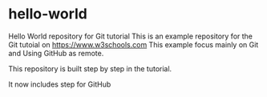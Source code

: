 # hello-world
Hello World repository for Git tutorial
This is an example repository for the Git tutoial on https://www.w3schools.com
This example focus mainly on Git and Using GitHub as remote.

This repository is built step by step in the tutorial.

It now includes step for GitHub

